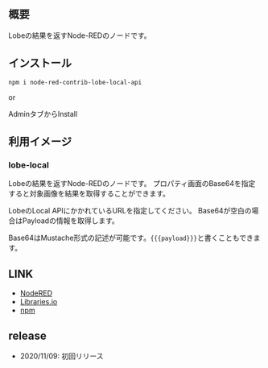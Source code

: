 ## 概要

Lobeの結果を返すNode-REDのノードです。

## インストール

```
npm i node-red-contrib-lobe-local-api
```

or

AdminタブからInstall

## 利用イメージ

### lobe-local
Lobeの結果を返すNode-REDのノードです。
プロパティ画面のBase64を指定すると対象画像を結果を取得することができます。

LobeのLocal APIにかかれているURLを指定してください。
Base64が空白の場合はPayloadの情報を取得します。

Base64はMustache形式の記述が可能です。`{{{payload}}}`と書くこともできます。

## LINK

* [NodeRED](https://flows.nodered.org/node/node-red-contrib-lobe-local-api)
* [Libraries.io](https://libraries.io/npm/node-red-contrib-lobe-local-api)
* [npm](https://www.npmjs.com/package/node-red-contrib-lobe-local-api)

## release

* 2020/11/09: 初回リリース
